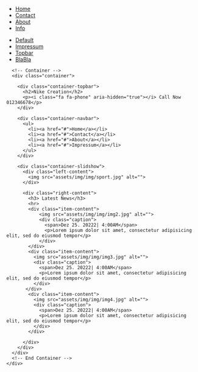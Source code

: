 <!DOCTYPE html>
<html lang="en" dir="ltr">
  <head>
    <meta charset="utf-8">
    <title>My Project</title>
    <link rel="stylesheet" href="assets/css/style.css">
    <link rel="stylesheet" href="assets/css/font-awesome/css/font-awesome.min.css">
  </head>
  <body>
    <div class="app">
      <!-- Topbar -->
      <div class="topbar">
        <div class="left">
          <ul>
            <li  class="active"><a href="#">Home</a></li>
            <li><a href="#">Contact</a></li>
            <li><a href="#">About</a></li>
            <li><a href="#">Info</a></li>
          </ul>
        </div>
        <div class="right">
          <ul>
            <li><a href="#">Default</a></li>
            <li><a href="#">Impressum</a></li>
            <li><a href="#">Topbar</a></li>
            <li><a href="#">BlaBla</a></li>
          </ul>
        </div>
      </div>
      <!-- End Topbar -->

      <!-- Container -->
      <div class="container">

        <div class="container-topbar">
          <h2>Nike Creation</h2>
          <p><i class="fa fa-phone" aria-hidden="true"></i> Call Now 012346678</p>
        </div>

        <div class="container-navbar">
          <ul>
            <li><a href="#">Home</a></li>
            <li><a href="#">Contact</a></li>
            <li><a href="#">About</a></li>
            <li><a href="#">Impressum</a></li>
          </ul>
        </div>

        <div class="container-slidshow">
          <div class="left-content">
            <img src="assets/img/img/sport.jpg" alt="">
          </div>

          <div class="right-content">
            <h3> Latest News</h3>
            <hr>
            <div class="item-content">
                <img src="assets/img/img/img2.jpg" alt="">
                <div class="caption">
                  <span>Dez 25. 20222| 4:00AM</span>
                  <p>Lorem ipsum dolor sit amet, consectetur adipisicing elit, sed do eiusmod tempor</p>
                </div>
            </div>
            <div class="item-content">
              <img src="assets/img/img/img3.jpg" alt="">
              <div class="caption">
                <span>Dez 25. 20222| 4:00AM</span>
                <p>Lorem ipsum dolor sit amet, consectetur adipisicing elit, sed do eiusmod tempor</p>
              </div>
           </div>
            <div class="item-content">
              <img src="assets/img/img/img4.jpg" alt="">
              <div class="caption">
                <span>Dez 25. 20222| 4:00AM</span>
                <p>Lorem ipsum dolor sit amet, consectetur adipisicing elit, sed do eiusmod tempor</p>
              </div>
            </div>

          </div>
        </div>
      </div>
      <!-- End Container -->
    </div>

  </body>
</html>
